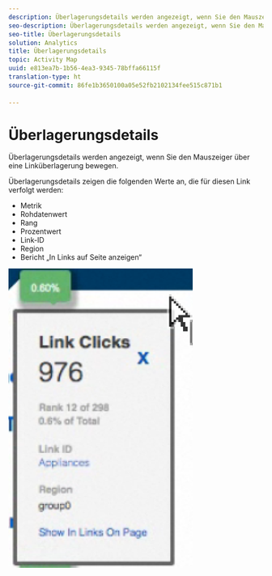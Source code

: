 ```yaml
---
description: Überlagerungsdetails werden angezeigt, wenn Sie den Mauszeiger über eine Linküberlagerung bewegen.
seo-description: Überlagerungsdetails werden angezeigt, wenn Sie den Mauszeiger über eine Linküberlagerung bewegen.
seo-title: Überlagerungsdetails
solution: Analytics
title: Überlagerungsdetails
topic: Activity Map
uuid: e813ea7b-1b56-4ea3-9345-78bffa66115f
translation-type: ht
source-git-commit: 86fe1b3650100a05e52fb2102134fee515c871b1

---
```



# Überlagerungsdetails

Überlagerungsdetails werden angezeigt, wenn Sie den Mauszeiger über eine Linküberlagerung bewegen.

Überlagerungsdetails zeigen die folgenden Werte an, die für diesen Link verfolgt werden:

* Metrik
* Rohdatenwert
* Rang
* Prozentwert
* Link-ID
* Region
* Bericht „In Links auf Seite anzeigen“

![](assets/overlay_details.png)

